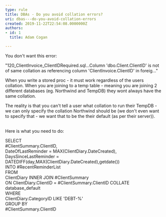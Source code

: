```yaml
---
type: rule
title: DBAs - Do you avoid collation errors?
uri: dbas---do-you-avoid-collation-errors
created: 2019-11-22T22:54:08.0000000Z
authors:
- id: 1
  title: Adam Cogan

---
```




<span class='intro'> <p>You don't want this error&#58;</p><p class="ssw15-rteElement-GreyBox">&quot;120_ClientInvoice_ClientIDRequired.sql...Column 'dbo.Client.ClientID' is not of same collation as referencing column 'ClientInvoice.ClientID' in foreig...&quot;</p>When you write a stored proc - it must work regardless of the users collation. When you are joining to a temp table - meaning you are joining 2 different databases (eg. Northwind and TempDB) they wont always have the same collation.​<p></p><p>The reality is that you can't tell a user what collation to run their TempDB - we can only specify the collation Northwind should be (we don't even want to specify that - we want that to be the their default (as per their server))​​.<br><br></p> </span>

<p class="ssw15-rteElement-P">​Here is what you need to do&#58;​​​<br></p><p class="ssw15-rteElement-CodeArea"> SELECT<br> #ClientSummary.ClientID,<br> DateOfLastReminder = MAX(ClientDiary.DateCreated),<br> DaysSinceLastReminder = DATEDIFF(day,MAX(ClientDiary.DateCreated),getdate())<br> INTO #RecentReminderList<br> FROM<br> ClientDiary INNER JOIN #ClientSummary<br> ON ClientDiary.ClientID = #ClientSummary.ClientID COLLATE<br> database_default<br> WHERE<br> ClientDiary.CategoryID LIKE 'DEBT-%'<br> GROUP BY<br> #ClientSummary.ClientID<br></p>


